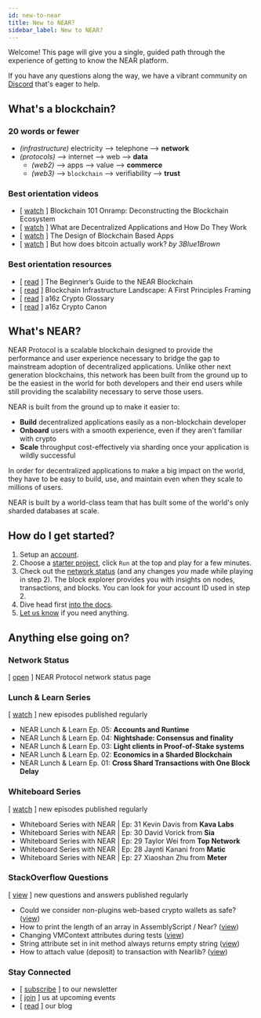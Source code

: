 ```yaml
---
id: new-to-near
title: New to NEAR?
sidebar_label: New to NEAR?
---
```


Welcome!  This page will give you a single, guided path through the experience of getting to know the NEAR platform.

If you have any questions along the way, we have a vibrant community on [Discord](http://near.chat/) that's eager to help.

## What's a blockchain?

### 20 words or fewer
- *(infrastructure)* electricity --> telephone --> **network**
- *(protocols)* --> internet --> web --> **data**
  - *(web2)* --> apps --> value --> **commerce**
  - *(web3)* --> `blockchain` --> verifiability --> **trust**

### Best orientation videos

- [ [watch](https://www.youtube.com/watch?v=Y21YtLzGbH0&feature=youtu.b&t=2656) ] Blockchain 101 Onramp: Deconstructing the Blockchain Ecosystem
- [ [watch](https://www.youtube.com/watch?v=Gd-aNfDqgQY&feature=youtu.be&t=1100) ] What are Decentralized Applications and How Do They Work
- [ [watch](https://www.youtube.com/watch?v=Y21YtLzGbH0&feature=youtu.b&t=2656) ] The Design of Blockchain Based Apps
- [ [watch](https://www.youtube.com/watch?v=bBC-nXj3Ng4) ] But how does bitcoin actually work? *by 3Blue1Brown*

### Best orientation resources

- [ [read](https://nearprotocol.com/blog/the-beginners-guide-to-the-near-blockchain/) ] The Beginner’s Guide to the NEAR Blockchain
- [ [read](https://medium.com/@trentmc0/blockchain-infrastructure-landscape-a-first-principles-framing-92cc5549bafe) ] Blockchain Infrastructure Landscape: A First Principles Framing
- [ [read](https://a16z.com/2019/11/08/crypto-glossary/) ] a16z Crypto Glossary
- [ [read](https://a16z.com/2018/02/10/crypto-readings-resources/) ] a16z Crypto Canon

## What's NEAR?

NEAR Protocol is a scalable blockchain designed to provide the performance and user experience necessary to bridge the gap to mainstream adoption of decentralized applications. Unlike other next generation blockchains, this network has been built from the ground up to be the easiest in the world for both developers and their end users while still providing the scalability necessary to serve those users.

NEAR is built from the ground up to make it easier to:

- **Build**
  decentralized applications easily as a non-blockchain developer
- **Onboard**
  users with a smooth experience, even if they aren't familiar with crypto
- **Scale**
  throughput cost-effectively via sharding once your application is wildly successful

In order for decentralized applications to make a big impact on the world, they have to be easy to build, use, and maintain even when they scale to millions of users.

NEAR is built by a world-class team that has built some of the world's only sharded databases at scale.

## How do I get started?

1. Setup an [account](https://wallet.nearprotocol.com/).
2. Choose a [starter project](http://near.dev/), click `Run` at the top and play for a few minutes.
3. Check out the [network status](http://explorer.nearprotocol.com) (and any changes *you* made while playing in step 2). The block explorer provides you with insights on nodes, transactions, and blocks. You can look for your account ID used in step 2.
4. Dive head first [into the docs](http://docs.nearprotocol.com).
5. [Let us know](http://near.chat) if you need anything.


## Anything else going on?

### Network Status

[ [open](https://nearprotocol.statuspal.io/) ] NEAR Protocol network status page

### Lunch & Learn Series

[ [watch](https://www.youtube.com/watch?v=mhJXsOKoSdg&list=PL9tzQn_TEuFW_t9QDzlQJZpEQnhcZte2y) ] new episodes published regularly

- NEAR Lunch & Learn Ep. 05: **Accounts and Runtime**
- NEAR Lunch & Learn Ep. 04: **Nightshade: Consensus and finality**
- NEAR Lunch & Learn Ep. 03: **Light clients in Proof-of-Stake systems**
- NEAR Lunch & Learn Ep. 02: **Economics in a Sharded Blockchain**
- NEAR Lunch & Learn Ep. 01: **Cross Shard Transactions with One Block Delay**

### Whiteboard Series

[ [watch](https://www.youtube.com/playlist?list=PL9tzQn_TEuFWweVbfTbaedFdwVrvaYPq4) ] new episodes published regularly

- Whiteboard Series with NEAR | Ep: 31 Kevin Davis from **Kava Labs**
- Whiteboard Series with NEAR | Ep: 30 David Vorick from **Sia**
- Whiteboard Series with NEAR | Ep: 29 Taylor Wei from **Top Network**
- Whiteboard Series with NEAR | Ep: 28 Jaynti Kanani from **Matic**
- Whiteboard Series with NEAR | Ep: 27 Xiaoshan Zhu from **Meter**

### StackOverflow Questions

[ [view](https://stackoverflow.com/tags/nearprotocol) ] new questions and answers published regularly

- Could we consider non-plugins web-based crypto wallets as safe? ([view](https://stackoverflow.com/questions/59165184/could-we-consider-non-plugins-web-based-crypto-wallets-as-safe))
- How to print the length of an array in AssemblyScript / Near? ([view](https://stackoverflow.com/questions/57897731/how-to-print-the-length-of-an-array-in-assemblyscript-near))
- Changing VMContext attributes during tests ([view](https://stackoverflow.com/questions/58956740/changing-vmcontext-attributes-during-tests))
- String attribute set in init method always returns empty string ([view](https://stackoverflow.com/questions/58659873/string-attribute-set-in-init-method-always-returns-empty-string))
- How to attach value (deposit) to transaction with Nearlib? ([view](https://stackoverflow.com/questions/57904221/how-to-attach-value-deposit-to-transaction-with-nearlib))



### Stay Connected

- [ [subscribe](https://nearprotocol.com/newsletter) ] to our newsletter
- [ [join](https://nearprotocol.com/events/) ] us at upcoming events
- [ [read](https://nearprotocol.com/blog/) ] our blog

